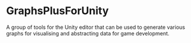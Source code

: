 # GraphsPlusForUnity
A group of tools for the Unity editor that can be used to generate various graphs for visualising and abstracting data for game development.
